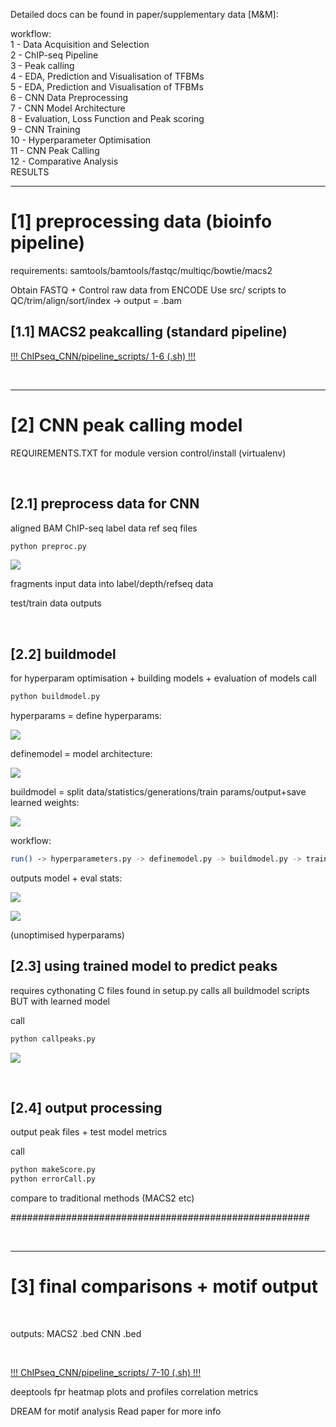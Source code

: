 Detailed docs can be found in paper/supplementary data [M&M]:

workflow: <br>
1 -	Data Acquisition and Selection <br>
2 -	ChIP-seq Pipeline <br>
3 -	Peak calling <br>
4 -	EDA, Prediction and Visualisation of TFBMs <br>
5 -	EDA, Prediction and Visualisation of TFBMs <br>
6 -	CNN Data Preprocessing <br>
7 -	CNN Model Architecture <br>
8 -	Evaluation, Loss Function and Peak scoring<br>
9 -	CNN Training<br>
10 - Hyperparameter Optimisation<br>
11 - CNN Peak Calling<br>
12 - Comparative Analysis<br>
RESULTS<br>

-----------------------

# [1] preprocessing data (bioinfo pipeline)

requirements: samtools/bamtools/fastqc/multiqc/bowtie/macs2

Obtain FASTQ + Control raw data from ENCODE
Use src/ scripts to QC/trim/align/sort/index -> output = .bam

## [1.1] MACS2 peakcalling (standard pipeline)


<ins>!!! ChIPseq_CNN/pipeline_scripts/ 1-6 (.sh) !!!</ins>

<br>

-----------------------

# [2] CNN peak calling model

REQUIREMENTS.TXT for module version control/install (virtualenv)

<br>

## [2.1] preprocess data for CNN

aligned BAM ChIP-seq
label data
ref seq files

```sh
python preproc.py
```

<p align="left">
    <img src="pics/preproc.png">
</p>

fragments input data into label/depth/refseq data

test/train data outputs

<br>

## [2.2] buildmodel

for hyperparam optimisation + building models + evaluation of models
call
```sh
python buildmodel.py
```
hyperparams = define hyperparams:

<p align="left">
    <img src="pics/defineHP.png">
</p>

definemodel = model architecture:

<p align="left">
    <img src="pics/definemodel.png">
</p>

buildmodel = split data/statistics/generations/train params/output+save learned weights:

<p align="left">
    <img src="pics/buildmodel.png">
</p>


workflow:
```sh
run() -> hyperparameters.py -> definemodel.py -> buildmodel.py -> trained output model + eval stats
```
outputs model + eval stats:

<p align="left">
    <img src="pics/modeloutput_evals.png">
</p>

<p align="left">
    <img src="pics/modeltrainevalgraphs.png">
</p>
(unoptimised hyperparams)

<br>

## [2.3] using trained model to predict peaks

requires cythonating C files found in setup.py 
calls all buildmodel scripts BUT with learned model

call
```sh
python callpeaks.py
```

<p align="left">
    <img src="pics/peakcalling.png">
</p>

<br>

## [2.4] output processing

output peak files + test model metrics

call
```sh
python makeScore.py
python errorCall.py
```
compare to traditional methods (MACS2 etc)

######################################################

<br>

-----------------------

# [3] final comparisons + motif output

<br>

outputs:
MACS2 .bed
CNN .bed

<br>

<ins>!!! ChIPseq_CNN/pipeline_scripts/ 7-10 (.sh) !!!</ins>

deeptools fpr heatmap plots and profiles
correlation metrics

DREAM for motif analysis
Read paper for more info

<br>
